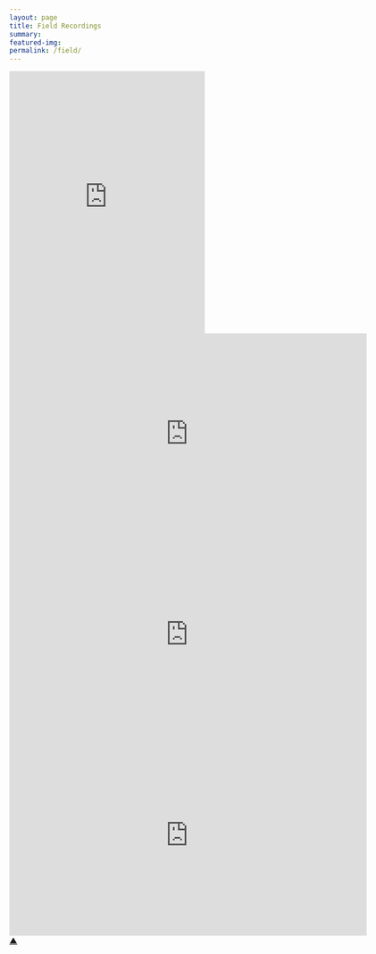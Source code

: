 ```yaml
---
layout: page
title: Field Recordings
summary: 
featured-img:
permalink: /field/
---
```


<div class="iframe-container">
  <iframe style="border: 0; width: 350px; height: 470px;" src="https://bandcamp.com/EmbeddedPlayer/album=1625333114/size=large/bgcol=ffffff/linkcol=0687f5/tracklist=false/transparent=true/" seamless><a href="https://andrewweymouth.bandcamp.com/album/bathing-and-braying">Bathing and Braying by Andrew Weymouth</a></iframe>
</div>

<div class="iframe-container"><iframe title="vimeo-player" src="https://player.vimeo.com/video/299139853?h=a714256fdf" width="640" height="360" frameborder="0"    allowfullscreen></iframe></div>

<div class="iframe-container"><iframe title="vimeo-player" src="https://player.vimeo.com/video/297840182?h=ede765ce8a" width="640" height="360" frameborder="0"    allowfullscreen></iframe></div>

<div class="iframe-container"><iframe title="vimeo-player" src="https://player.vimeo.com/video/281366914?h=e32281c648" width="640" height="360" frameborder="0"    allowfullscreen></iframe></div>

<div class="page-up-arrow">
  <a href="#top">&#9650;</a>
</div>
